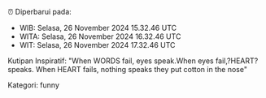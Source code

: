 ⏰ Diperbarui pada:
- WIB: Selasa, 26 November 2024 15.32.46 UTC
- WITA: Selasa, 26 November 2024 16.32.46 UTC
- WIT: Selasa, 26 November 2024 17.32.46 UTC

Kutipan Inspiratif:
"When WORDS fail, eyes speak.When eyes fail,?HEART? speaks. When HEART fails, nothing speaks they put cotton in the nose"


Kategori: funny

